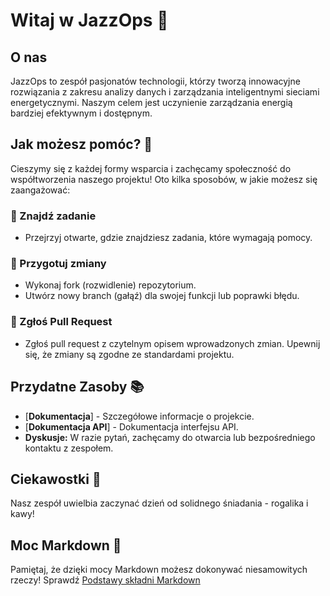 
# Witaj w JazzOps 👋

## O nas

JazzOps to zespół pasjonatów technologii, którzy tworzą innowacyjne rozwiązania z zakresu analizy danych i zarządzania inteligentnymi sieciami energetycznymi. Naszym celem jest uczynienie zarządzania energią bardziej efektywnym i dostępnym.

## Jak możesz pomóc? 🌈

Cieszymy się z każdej formy wsparcia i zachęcamy społeczność do współtworzenia naszego projektu! Oto kilka sposobów, w jakie możesz się zaangażować:

### 🔎 Znajdź zadanie

*   Przejrzyj otwarte, gdzie znajdziesz zadania, które wymagają pomocy.

### 🍴 Przygotuj zmiany

*   Wykonaj fork (rozwidlenie) repozytorium.
*   Utwórz nowy branch (gałąź) dla swojej funkcji lub poprawki błędu.

### 🚀 Zgłoś Pull Request

*   Zgłoś pull request z czytelnym opisem wprowadzonych zmian. Upewnij się, że zmiany są zgodne ze standardami projektu.

## Przydatne Zasoby 📚

*   [**Dokumentacja**] - Szczegółowe informacje o projekcie.
*   [**Dokumentacja API**] - Dokumentacja interfejsu API.
*   **Dyskusje:** W razie pytań, zachęcamy do otwarcia lub bezpośredniego kontaktu z zespołem.

## Ciekawostki 🍿

Nasz zespół uwielbia zaczynać dzień od solidnego śniadania - rogalika i kawy!

## Moc Markdown 🧙

Pamiętaj, że dzięki mocy Markdown możesz dokonywać niesamowitych rzeczy! Sprawdź [Podstawy składni Markdown](https://docs.github.com/en/get-started/writing-on-github/getting-started-with-writing-and-formatting-on-github/basic-writing-and-formatting-syntax)

